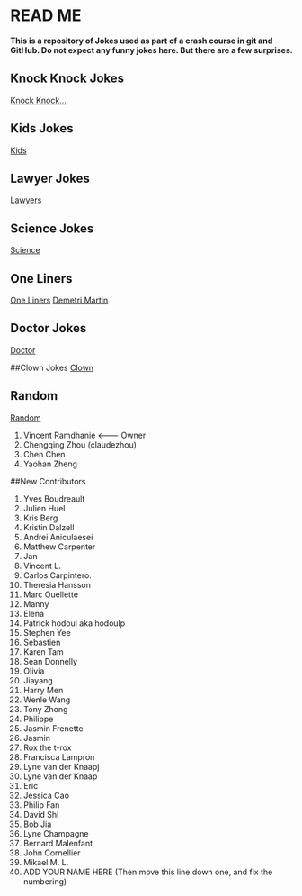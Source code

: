 # READ ME

**This is a repository of Jokes used as part of a crash course in git and GitHub.
Do not expect any funny jokes here. But there are a few surprises.**

## Knock Knock Jokes

[Knock Knock...](KnockKnock/content.md)

## Kids Jokes

[Kids](Kids/content.md)

## Lawyer Jokes

[Lawyers](Lawyers/content.md)

## Science Jokes

[Science](Science/content.md)

## One Liners

[One Liners](OneLiners/content.md)
[Demetri Martin](OneLiners/demetrimartin.md)

## Doctor Jokes

[Doctor](Doctor/content.md)

##Clown Jokes
[Clown](clowns/clown_jokes.md)

## Random

[Random](Random/content.md)

1. Vincent Ramdhanie <--- Owner
2. Chengqing Zhou (claudezhou)
3. Chen Chen
4. Yaohan Zheng

##New Contributors

1. Yves Boudreault
2. Julien Huel
3. Kris Berg
4. Kristin Dalzell
5. Andrei Aniculaesei
6. Matthew Carpenter
7. Jan
8. Vincent L.
9. Carlos Carpintero.
10. Theresia Hansson
11. Marc Ouellette
12. Manny
13. Elena
14. Patrick hodoul aka hodoulp
15. Stephen Yee
16. Sebastien
17. Karen Tam
18. Sean Donnelly
19. Olivia
20. Jiayang
21. Harry Men
22. Wenle Wang
23. Tony Zhong
24. Philippe
25. Jasmin Frenette
26. Jasmin
27. Rox the t-rox
28. Francisca Lampron
29. Lyne van der Knaapj
30. Lyne van der Knaap
31. Eric
32. Jessica Cao
33. Philip Fan
34. David Shi
35. Bob Jia
36. Lyne Champagne
37. Bernard Malenfant
38. John Cornellier
39. Mikael M. L.
40. ADD YOUR NAME HERE (Then move this line down one, and fix the numbering)
